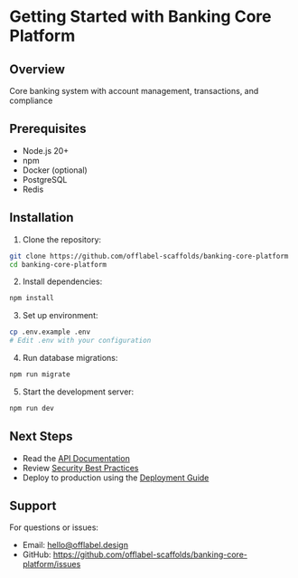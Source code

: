 # Getting Started with Banking Core Platform

## Overview

Core banking system with account management, transactions, and compliance

## Prerequisites

- Node.js 20+
- npm
- Docker (optional)
- PostgreSQL
- Redis

## Installation

1. Clone the repository:
```bash
git clone https://github.com/offlabel-scaffolds/banking-core-platform
cd banking-core-platform
```

2. Install dependencies:
```bash
npm install
```

3. Set up environment:
```bash
cp .env.example .env
# Edit .env with your configuration
```

4. Run database migrations:
```bash
npm run migrate
```

5. Start the development server:
```bash
npm run dev
```

## Next Steps

- Read the [API Documentation](./api-reference.md)
- Review [Security Best Practices](./security.md)
- Deploy to production using the [Deployment Guide](./deployment.md)

## Support

For questions or issues:
- Email: hello@offlabel.design
- GitHub: https://github.com/offlabel-scaffolds/banking-core-platform/issues
